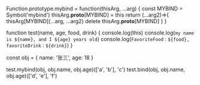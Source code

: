 Function.prototype.mybind = function(thisArg, ...arg) {
	const MYBIND = Symbol('mybind')
	thisArg.__proto__[MYBIND] = this
	return (...arg2)=>{
		thisArg[MYBIND](...arg, ...arg2)
		delete thisArg.__proto__[MYBIND]
	}
}

function test(name, age, food, drink) {
	console.log(this)
	console.log(`my name is ${name}, and I ${age} years old`)
	console.log(`FavoriteFood：${food}, favoriteDrink：${drink}`)
}

const obj = {
	name: '张三',
	age: 18 
}

test.mybind(obj, obj.name, obj.age)(['a', 'b'], 'c')
test.bind(obj, obj.name, obj.age)(['d', 'e'], 'f')